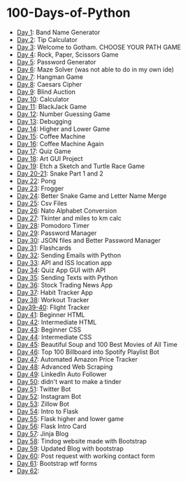 ﻿# 100-Days-of-Python

- [Day 1](Day01): Band Name Generator
- [Day 2](Day02): Tip Calculator
- [Day 3](Day03): Welcome to Gotham. CHOOSE YOUR PATH GAME
- [Day 4](Day04): Rock, Paper, Scissors Game
- [Day 5](Day05): Password Generator
- [Day 6](Day06): Maze Solver (was not able to do in my own ide)
- [Day 7](Day07): Hangman Game
- [Day 8](Day08): Caesars Cipher
- [Day 9](Day09): Blind Auction
- [Day 10](Day10): Calculator
- [Day 11](Day11): BlackJack Game
- [Day 12](Day12): Number Guessing Game
- [Day 13](Day13): Debugging
- [Day 14](Day14): Higher and Lower Game
- [Day 15](Day15): Coffee Machine
- [Day 16](Day16): Coffee Machine Again
- [Day 17](Day17): Quiz Game
- [Day 18](Day18): Art GUI Project
- [Day 19](Day19): Etch a Sketch and Turtle Race Game
- [Day 20-21](Day20-21): Snake Part 1 and 2
- [Day 22](Day22): Pong
- [Day 23](Day23): Frogger
- [Day 24](Day24): Better Snake Game and Letter Name Merge
- [Day 25](Day25): Csv Files
- [Day 26](Day26): Nato Alphabet Conversion
- [Day 27](Day27): Tkinter and miles to km calc
- [Day 28](Day28): Pomodoro Timer
- [Day 29](Day29): Password Manager
- [Day 30](Day30): JSON files and Better Password Manager
- [Day 31](Day31): Flashcards
- [Day 32](Day32): Sending Emails with Python
- [Day 33](Day33): API and ISS location app
- [Day 34](Day34): Quiz App GUI with API
- [Day 35](Day35): Sending Texts with Python
- [Day 36](Day36): Stock Trading News App
- [Day 37](Day37): Habit Tracker App
- [Day 38](Day38): Workout Tracker
- [Day39-40](Day39-40): Flight Tracker
- [Day 41](Day41): Beginner HTML
- [Day 42](Day42): Intermediate HTML
- [Day 43](Day43): Beginner CSS
- [Day 44](Day44): Intermediate CSS
- [Day 45](Day45): Beautiful Soup and 100 Best Movies of All Time
- [Day 46](Day46): Top 100 Billboard into Spotify Playlist Bot
- [Day 47](Day47): Automated Amazon Price Tracker
- [Day 48](Day48): Advanced Web Scraping
- [Day 49](Day49): LinkedIn Auto Follower
- [Day 50](Day50): didn't want to make a tinder
- [Day 51](Day51): Twitter Bot
- [Day 52](Day52): Instagram Bot
- [Day 53](Day53): Zillow Bot
- [Day 54](Day54): Intro to Flask
- [Day 55](Day55): Flask higher and lower game
- [Day 56](Day56): Flask Intro Card
- [Day 57](Day57): Jinja Blog
- [Day 58](Day58): Tindog website made with Bootstrap
- [Day 59](Day59): Updated Blog with bootstrap
- [Day 60](Day60): Post request with working contact form
- [Day 61](Day61): Bootstrap wtf forms
- [Day 62](Day62):



